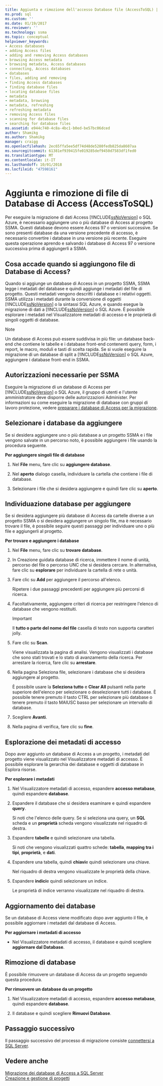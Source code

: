 ```yaml
---
title: Aggiunta e rimozione dell'accesso Database file (AccessToSQL) | Microsoft Docs
ms.prod: sql
ms.custom: ''
ms.date: 01/19/2017
ms.reviewer: ''
ms.technology: ssma
ms.topic: conceptual
helpviewer_keywords:
- Access databases
- adding Access files
- adding and removing Access databases
- browsing Access metadata
- browsing metadata, Access databases
- connecting, Access databases
- databases
- files, adding and removing
- finding Access databases
- finding database files
- locating database files
- metadata
- metadata, browsing
- metadata, refreshing
- refreshing metadata
- removing Access files
- scanning for database files
- searching for database files
ms.assetid: e944c740-4c8a-4bc1-b0ed-be57bc06dced
author: Shamikg
ms.author: Shamikg
manager: craigg
ms.openlocfilehash: 2ec65ffa5ee5df74d48de5280fedb825da8607aa
ms.sourcegitcommit: 61381ef939415fe019285def9450d7583df1fed0
ms.translationtype: MT
ms.contentlocale: it-IT
ms.lasthandoff: 10/01/2018
ms.locfileid: "47598161"
---
```

# <a name="adding-and-removing-access-database-files-accesstosql"></a>Aggiunta e rimozione di file di Database di Access (AccessToSQL)
Per eseguire la migrazione di dati Access [!INCLUDE[ssNoVersion](../../includes/ssnoversion-md.md)] o SQL Azure, è necessario aggiungere uno o più database di Access al progetto SSMA. Questi database devono essere Access 97 o versioni successive. Se sono presenti database da una versione precedente di accesso, è necessario convertire i database in una versione più recente. Eseguire questa operazione aprendo e salvando i database di Access 97 o versione successiva prima di aggiungerli a SSMA.  
  
## <a name="what-happens-when-you-add-access-database-files"></a>Cosa accade quando si aggiungono file di Database di Access?  
Quando si aggiunge un database di Access in un progetto SSMA, SSMA legge i metadati del database e quindi aggiunge i metadati del file di progetto. Questi metadati vengono descritti i database e i relativi oggetti. SSMA utilizza i metadati durante la conversione di oggetti [!INCLUDE[ssNoVersion](../../includes/ssnoversion-md.md)] o la sintassi SQL Azure, e quando esegue la migrazione di dati a [!INCLUDE[ssNoVersion](../../includes/ssnoversion-md.md)] o SQL Azure. È possibile esplorare i metadati nel Visualizzatore metadati di accesso e le proprietà di singoli oggetti di database.  
  
> [!NOTE]  
> Un database di Access può essere suddivisa in più file: un database back-end che contiene le tabelle e i database front-end contenenti query, form, i report, le macro, moduli e tasti di scelta rapida. Se si vuole eseguire la migrazione di un database di split a [!INCLUDE[ssNoVersion](../../includes/ssnoversion-md.md)] o SQL Azure, aggiungere i database front-end in SSMA.  
  
## <a name="permissions-that-are-required-by-ssma"></a>Autorizzazioni necessarie per SSMA  
Eseguire la migrazione di un database di Access per [!INCLUDE[ssNoVersion](../../includes/ssnoversion-md.md)] o SQL Azure, il gruppo di utenti e l'utente amministratore deve disporre delle autorizzazioni Administer. Per informazioni su come eseguire la migrazione di database con gruppi di lavoro protezione, vedere [preparare i database di Access per la migrazione](preparing-access-databases-for-migration-accesstosql.md).  
  
## <a name="selecting-databases-to-add"></a>Selezionare i database da aggiungere  
Se si desidera aggiungere uno o più database a un progetto SSMA e i file vengono salvate in un percorso noto, è possibile aggiungere i file usando la procedura seguente.  
  
**Per aggiungere singoli file di database**  
  
1.  Nel **File** menu, fare clic su **aggiungere database**.  
  
2.  Nel **aperto** dialogo casella, individuare la cartella che contiene i file di database.  
  
3.  Selezionare i file che si desidera aggiungere e quindi fare clic su **aperto**.  
  
## <a name="finding-databases-to-add"></a>Individuazione database per aggiungere  
Se si desidera aggiungere più database di Access da cartelle diverse a un progetto SSMA o si desidera aggiungere un singolo file, ma è necessario trovare il file, è possibile seguire questi passaggi per individuare uno o più file e aggiungerli al progetto.  
  
**Per trovare e aggiungere i database**  
  
1.  Nel **File** menu, fare clic su **trovare database**.  
  
2.  In Creazione guidata database di ricerca, immettere il nome di unità, percorso del file o percorso UNC che si desidera cercare. In alternativa, fare clic su **esplorare** per individuare la cartella di rete o unità.  
  
3.  Fare clic su **Add** per aggiungere il percorso all'elenco.  
  
    Ripetere i due passaggi precedenti per aggiungere più percorsi di ricerca.  
  
4.  Facoltativamente, aggiungere criteri di ricerca per restringere l'elenco di database che vengono restituiti.  
  
    > [!IMPORTANT]  
    > Il **tutto o parte del nome del file** casella di testo non supporta caratteri jolly.  
  
5.  Fare clic su **Scan**.  
  
    Viene visualizzata la pagina di analisi. Vengono visualizzati i database che sono stati trovati e lo stato di avanzamento della ricerca. Per arrestare la ricerca, fare clic su **arrestare**.  
  
6.  Nella pagina Seleziona file, selezionare i database che si desidera aggiungere al progetto.  
  
    È possibile usare la **Seleziona tutto** e **Clear All** pulsanti nella parte superiore dell'elenco per selezionare o deselezionare tutti i database. È possibile tenere premuto il tasto CTRL per selezionare più database o tenere premuto il tasto MAIUSC basso per selezionare un intervallo di database.  
  
7.  Scegliere **Avanti**.  
  
8.  Nella pagina di verifica, fare clic su **fine**.  
  
## <a name="browsing-access-metadata"></a>Esplorazione dei metadati di accesso  
Dopo aver aggiunto un database di Access a un progetto, i metadati del progetto viene visualizzato nel Visualizzatore metadati di accesso. È possibile esplorare la gerarchia dei database e oggetti di database in Esplora risorse.  
  
**Per esplorare i metadati**  
  
1.  Nel Visualizzatore metadati di accesso, espandere **accesso metabase**, quindi espandere **database**.  
  
2.  Espandere il database che si desidera esaminare e quindi espandere **query**.  
  
    Si noti che l'elenco delle query. Se si seleziona una query, un **SQL** scheda e un **proprietà** scheda vengono visualizzate nel riquadro di destra.  
  
3.  Espandere **tabelle** e quindi selezionare una tabella.  
  
    Si noti che vengono visualizzati quattro schede: **tabella**, **mapping tra i tipi**, **proprietà**, e **dati**.  
  
4.  Espandere una tabella, quindi **chiavi**e quindi selezionare una chiave.  
  
    Nel riquadro di destra vengono visualizzate le proprietà della chiave.  
  
5.  Espandere **indici**e quindi selezionare un indice.  
  
    Le proprietà di indice verranno visualizzate nel riquadro di destra.  
  
## <a name="refreshing-databases"></a>Aggiornamento dei database  
Se un database di Access viene modificato dopo aver aggiunto il file, è possibile aggiornare i metadati dal database di Access.  
  
**Per aggiornare i metadati di accesso**  
  
-   Nel Visualizzatore metadati di accesso, il database e quindi scegliere **aggiornare dal Database**.  
  
## <a name="removing-databases"></a>Rimozione di database  
È possibile rimuovere un database di Access da un progetto seguendo questa procedura.  
  
**Per rimuovere un database da un progetto**  
  
1.  Nel Visualizzatore metadati di accesso, espandere **accesso metabase**, quindi espandere **database**.  
  
2.  Il database e quindi scegliere **Rimuovi Database**.  
  
## <a name="next-step"></a>Passaggio successivo  
Il passaggio successivo del processo di migrazione consiste [connettersi a SQL Server](http://msdn.microsoft.com/bb8c4bde-cfc2-4636-92ae-5dd24abe9536).  
  
## <a name="see-also"></a>Vedere anche  
[Migrazione dei database di Access a SQL Server](migrating-access-databases-to-sql-server-azure-sql-db-accesstosql.md)  
[Creazione e gestione di progetti](creating-and-managing-projects-accesstosql.md)  
  
